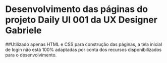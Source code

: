# Desenvolvimento das páginas do projeto Daily UI 001 da UX Designer Gabriele 

##Utilizado apenas HTML e CSS para construção das páginas, a tela inicial de login não está 100% adaptadas por conta dos recursos disponibilizados para o desenvolvimento.
